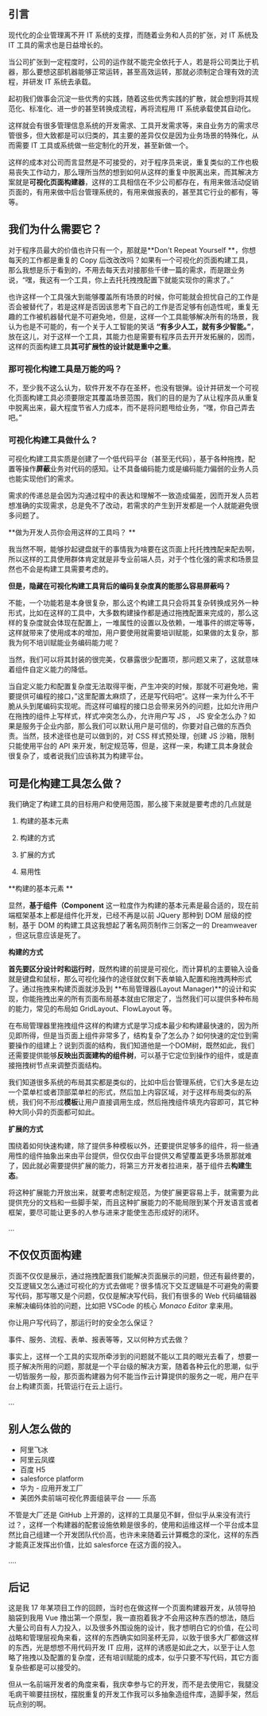 


## 引言

现代化的企业管理离不开 IT 系统的支撑，而随着业务和人员的扩张，对 IT 系统及 IT 工具的需求也是日益增长的。

当公司扩张到一定程度时，公司的运作就不能完全依托于人，若是将公司类比于机器，那么要想这部机器能够正常运转，甚至高效运转，那就必须制定合理有效的流程，并研发 IT 系统去承载。

起初我们做事会沉淀一些优秀的实践，随着这些优秀实践的扩散，就会想到将其规范化、标准化、进一步的甚至转换成流程，再将流程用 IT 系统承载使其自动化。

这样就会有很多管理信息系统的开发需求、工具开发需求等，来自业务方的需求尽管很多，但大致都是可以归类的，其主要的差异仅仅是因为业务场景的特殊化，从而需要 IT 工具或系统做一些定制化的开发，甚至新做一个。

这样的成本对公司而言显然是不可接受的，对于程序员来说，重复类似的工作也极易丧失工作动力，那么理所当然的想到如何从这样的重复中脱离出来，而其解决方案就是**可视化页面构建器**，这样的工具相信在不少公司都存在，有用来做活动促销页面的，有用来做中后台管理系统的，有用来做报表的，甚至其它行业的都有，等等。



## 我们为什么需要它？

 对于程序员最大的价值也许只有一个，那就是**Don't Repeat Yourself **，你想每天的工作都是重复的 Copy 后改改改吗？如果有一个可视化的页面构建工具，那么我想是乐于看到的，不用去每天去对接那些千律一篇的需求，而是跟业务说，“嘿，我这有一个工具，你上去托托拽拽配置下就能实现你的需求了。”

也许这样一个工具强大到能够覆盖所有场景的时候，你可能就会担忧自己的工作是否会被替代了，若是这样是否因该思考下自己的工作是否足够有创造性呢，重复无趣的工作被机器替代是不可避免地，但是，这样一个工具能够解决所有的场景，我认为也是不可能的，有一个关于人工智能的笑话 **“有多少人工，就有多少智能。”**，放在这儿，对于这样一个工具，其能力也是需要有程序员去开开发拓展的，因而，这样的页面构建工具**其可扩展性的设计就是重中之重**。

### 那可视化构建工具是万能的吗？

不，至少我不这么认为，软件开发不存在圣杯，也没有银弹。设计并研发一个可视化页面构建工具必须要限定其覆盖场景范围，我们的目的是为了从让程序员从重复中脱离出来，最大程度节省人力成本，而不是将问题甩给业务，“嘿，你自己弄去吧。”

### 可视化构建工具做什么？

可视化构建工具实质是创建了一个低代码平台（甚至无代码），基于各种拖拽，配置等操作**屏蔽**业务对代码的感知。让不具备编码能力或是编码能力偏弱的业务人员也能实现他们的需求。

需求的传递总是会因为沟通过程中的表达和理解不一致造成偏差，因而开发人员若想准确的实现需求，总是免不了改动，若需求的产生到开发都是一个人就能避免很多问题了。

**做为开发人员你会用这样的工具吗？ **

我当然不啊，能够抄起键盘就干的事情我为啥要在这页面上托托拽拽配来配去啊，所以这样的工具使用群体肯定就是非专业前端人员，对于个性化强的需求和场景显然也不会是构建工具需要考虑的。

**但是，隐藏在可视化构建工具背后的编码复杂度真的能那么容易屏蔽吗？**

不能，一个功能若是本身很复杂，那么这个构建工具只会将其复杂转换成另外一种形式，比如在这样的工具中，大多数构建操作都是通过拖拽配置来完成的，那么这样的复杂度就会体现在配置上，一堆属性的设置以及依赖，一堆事件的绑定等等，这样就带来了使用成本的增加，用户要使用就需要培训赋能，如果做的太复杂，那我为何不培训赋能业务编码能力呢？

当然，我们可以将其封装的很完美，仅暴露很少配置项，那问题又来了，这就意味着组件自定义能力的降低。

当自定义能力和配置复杂度无法取得平衡，产生冲突的时候，那就不可避免地，需要提供可编程的接口，”这里配置太麻烦了，还是写代码吧“。这样一来为什么不干脆从头到尾编码实现呢。而这样可编程的接口总会带来另外的问题，比如允许用户在拖拽的组件上写样式，样式冲突怎么办，允许用户写 JS ， JS 安全怎么办？如果是服务于企业内部，那么我们可以默认用户是可信的，你要对自己做的东西负责。当然，技术途径也是可以做到的，对 CSS 样式预处理，创建 JS 沙箱，限制只能使用平台的 API 来开发，制定规范等，但是，这样一来，构建工具本身就会很复杂了，或者说我们应该称其为构建平台。



## 可是化构建工具怎么做？

我们确定了构建工具的目标用户和使用范围，那么接下来就是要考虑的几点就是

1. 构建的基本元素

2. 构建的方式

3. 扩展的方式

4. 易用性

   

**构建的基本元素 **

显然，**基于组件（Component** 这一粒度作为构建的基本元素是最合适的，现在前端框架基本上都是组件化开发，已经不再是以前 JQuery 那种到 DOM 层级的控制，基于 DOM 的构建工具这我想起了著名网页制作三剑客之一的 Dreamweaver ，但这玩意应该是死了。

**构建的方式**

**首先要区分设计时和运行时**，既然构建的前提是可视化，而计算机的主要输入设备就是键盘和鼠标，那么可视化操作的途径就仅剩下表单输入配置和拖拽两种形式了。通过拖拽来构建页面就涉及到 **布局管理器(Layout Manager)**的设计和实现，你能拖拽出来的所有页面布局基本就由它限定了，当然我们可以提供多种布局的能力，常见的布局如 GridLayout、FlowLayout 等。

在布局管理器里拖拽组件这样的构建方式是学习成本最少和构建最快速的，因为所见即所得，但是当页面上组件非常多了，结构复杂了怎么办？如何快速的定位到需要操作的组建上？说到页面的结构，我们知道他是一个DOM树，既然如此，我们还需要提供能够**反映出页面建构的组件树**，可以基于它定位到操作的组件，或是直接拖拽树节点来调整页面结构。

我们知道很多系统的布局其实都是类似的，比如中后台管理系统，它们大多是左边一个菜单栏或者顶部菜单栏的形式，然后加上内容区域，对于这样布局类似的系统，我们何不形成**模板**让用户直接调用生成，然后拖拽组件填充内容即可，其它种种大同小异的页面都可如此。

**扩展的方式**

围绕着如何快速构建，除了提供多种模板以外，还要提供足够多的组件，将一些通用性的组件抽象出来由平台提供，但仅仅由平台提供又希望覆盖更多场景那就难了，因此就必需要提供扩展的能力，将第三方开发者拉进来，基于组件去**构建生态**。

将这种扩展能力开放出来，就要考虑制定规范，为使扩展更容易上手，就需要为此提供充分的文档和一些脚手架，而且这种扩展能力的不能局限到某个开发语言或者框架，要尽可能让更多的人参与进来才能使生态形成好的闭环。

...

## 不仅仅页面构建

页面不仅仅是展示，通过拖拽配置我们能解决页面展示的问题，但还有最终要的，交互逻辑又怎么通过可视化的方式去做呢？很多情况下交互逻辑是不可避免的需要写代码，那写哪又是个问题，仅仅是解决写代码，我们有很多的 Web 代码编辑器来解决编码体验的问题，比如把 VSCode 的核心 *Monaco* *Editor*  拿来用。

你让用户写代码了，那运行时的安全怎么保证？

事件、服务、流程、表单、报表等等，又以何种方式去做？

事实上，这样一个工具的实现所牵涉到的问题就不能以工具的眼光去看了，想要一揽子解决所用的问题，那就是一个平台级的解决方案，随着各种云化的思潮，似乎一切皆服务一般，那页面构建器为何不能当作云计算提供的服务之一呢，用户在平台上构建页面，托管运行在云上运行。

...

## 别人怎么做的

- 阿里飞冰
- 阿里云凤蝶 
- 百度 H5
- salesforce platform
- 华为 - 应用开发工厂
- 美团外卖前端可视化界面组装平台 —— 乐高

不管是大厂还是 GitHub 上开源的，这样的工具屡见不鲜，但似乎从来没有流行过？，这样一个构建器的配套设施依赖是很多的，使用和运维这样一个平台成本显然比自己组建一个开发团队代价高，也许未来随着云计算概念的深化，这样的东西才能真正发挥出价值，比如 salesforce  在这方面的投入。

....



## 后记

这是我 17 年某项目工作的回顾，当时也在做这样一个页面构建器开发，从领导拍脑袋到我用 Vue 撸出第一个原型，我一直抱着我才不会用这种东西的想法，随后大量公司自有人力投入，以及很多外围设施的设计，我才想明白它的价值，在公司战略和管理层视角来看，这样的东西确实如同圣杯无异，以致于很多大厂都做这样的东西，光是想想不用代码开发 IT 应用，这样的诱惑是如此之大，以至于让人忽略了拖拽以及配置的复杂度，还有培训赋能的成本，似乎只要不写代码，其它方面复杂些都是可以接受的。

但从一名前端开发者的角度来看，我庆幸参与它的开发，而不是去使用它，我腿没毛病干嘛要拄拐杖，摆脱重复的开发工作我可以多抽象造组件库，造脚手架，然后玩点别的啊。